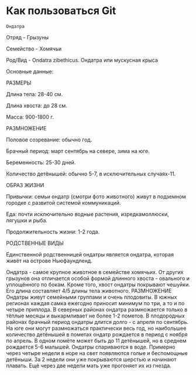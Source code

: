# Как пользоваться Git
	Ондатра


Отряд - Грызуны

Семейство - Хомячьи

Род/Вид - Ondatra zibethicus. Ондатра или мускусная крыса

Основные данные:

РАЗМЕРЫ

Длина тела: 28-40 см.

Длина хвоста: до 28 см.

Масса: 900-1800 г.

РАЗМНОЖЕНИЕ

Половое созревание: обычно год.

Брачный период: март сентябрь на севере, зима на юге.

Беременность: 25-30 дней.

Количество детёнышей: обычно 5-7, в исключительных случаях-11.

ОБРАЗ ЖИЗНИ

Привычки: семьи ондатр (смотри фото животного) живут в подземном городке с развитой системой коммуникаций.

Еда: почти исключительно водные растения, изредкамоллюски, лягушки и рыба.

Продолжительность жизни: 1-2 года.

РОДСТВЕННЫЕ ВИДЫ

Единственной родственницей ондатры является ондатра, которая живёт на острове Ньюфаундленд.

 

Ондатра - самое крупное животное в семействе хомячьих. От других грызунов она отличается особой формой длинного хвоста - овального и уплощённого по бокам. Кроме того, хвост ондатры покрывают чешуйки. Его длина составляет 4/5 длины тела животного.
	РАЗМНОЖЕНИЕ	
Ондатры живут семейными группами и очень плодовиты. В южных регионах каждая самка ежегодно приносит минимум по три, а то и по четыре приплода. В северных районах ондатра размножается только в тёплые месяцы и выкармливает не более 1-2 пометов. В плодородных районах брачный период ондатры длится долго - с апреля по сентябрь. На юге они могут размножаться практически весь год, но наибольшее количество детёнышей в пометах ондатр рождается в период с ноября по апрель. В одном помёте может быть до 11 детёнышей, но в среднем рождается 5-6 малышей. Ондатры спариваются в воде. Примерно через четыре недели в норе на свет появляются голые и беспомощные детёныши. За 2 недели они уже покрываются шерстью и начинают плавать. Ещё через две недели мать уже прогоняет их из гнезда.

